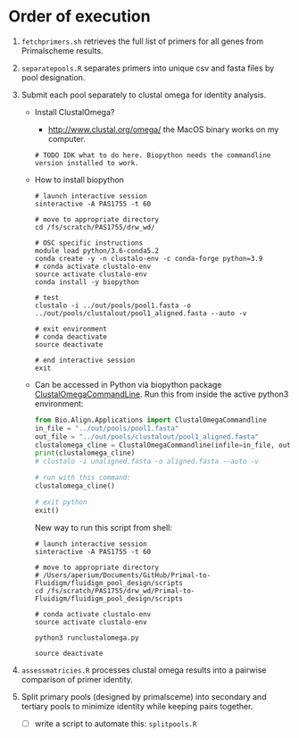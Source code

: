 # Order of execution

1. `fetchprimers.sh` retrieves the full list of primers for all genes from Primalscheme results.

2. `separatepools.R` separates primers into unique csv and fasta files by pool designation.

3. Submit each pool separately to clustal omega for identity analysis.

   - Install ClustalOmega?

     - http://www.clustal.org/omega/ the MacOS binary works on my computer.

     ```shell
     # TODO IDK what to do here. Biopython needs the commandline version installed to work.
     ```

     

   - How to install biopython

     ```shell
     # launch interactive session
     sinteractive -A PAS1755 -t 60
     
     # move to appropriate directory
     cd /fs/scratch/PAS1755/drw_wd/
     
     # OSC specific instructions
     module load python/3.6-conda5.2
     conda create -y -n clustalo-env -c conda-forge python=3.9
     # conda activate clustalo-env
     source activate clustalo-env
     conda install -y biopython
     
     # test
     clustalo -i ../out/pools/pool1.fasta -o ../out/pools/clustalout/pool1_aligned.fasta --auto -v
     
     # exit environment
     # conda deactivate
     source deactivate
     
     # end interactive session
     exit
     ```

   - Can be accessed in Python via biopython package [ClustalOmegaCommandLine](https://biopython.org/docs/1.75/api/Bio.Align.Applications.html#Bio.Align.Applications.ClustalOmegaCommandline). Run this from inside the active python3 environment:

     ```python
     from Bio.Align.Applications import ClustalOmegaCommandline
     in_file = "../out/pools/pool1.fasta"
     out_file = "../out/pools/clustalout/pool1_aligned.fasta"
     clustalomega_cline = ClustalOmegaCommandline(infile=in_file, outfile=out_file, verbose=True, auto=True)
     print(clustalomega_cline)
     # clustalo -i unaligned.fasta -o aligned.fasta --auto -v
     
     # run with this command:
     clustalomega_cline()
     
     # exit python
     exit()
     ```
     
     New way to run this script from shell:
     
     ```shell
     # launch interactive session
     sinteractive -A PAS1755 -t 60
     
     # move to appropriate directory
     # /Users/aperium/Documents/GitHub/Primal-to-Fluidigm/fluidigm_pool_design/scripts
     cd /fs/scratch/PAS1755/drw_wd/Primal-to-Fluidigm/fluidigm_pool_design/scripts
     
     # conda activate clustalo-env
     source activate clustalo-env
     
     python3 runclustalomega.py
     
     source deactivate
     ```

4. `assessmatricies.R` processes clustal omega results into a pairwise comparison of primer identity.

5. Split primary pools (designed by primalsceme) into secondary and tertiary pools to minimize identity while keeping pairs together.

   - [ ] write a script to automate this: `splitpools.R`

